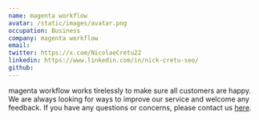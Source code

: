 ```yaml
---
name: magenta workflow
avatar: /static/images/avatar.png
occupation: Business
company: magenta workflow
email: 
twitter: https://x.com/NicolaeCretu22
linkedin: https://www.linkedin.com/in/nick-cretu-seo/
github: 
---
```


magenta workflow works tirelessly to make sure all customers are happy. We are always looking for ways to improve our service and welcome any feedback. If you have any questions or concerns, please contact us [here](mailto:).
